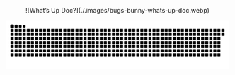 <center>![What’s Up Doc?](./.images/bugs-bunny-whats-up-doc.webp)</center>

![github contribution grid snake animation](https://raw.githubusercontent.com/kaan-keskin/kaan-keskin/output/github-contribution-grid-snake.svg)

